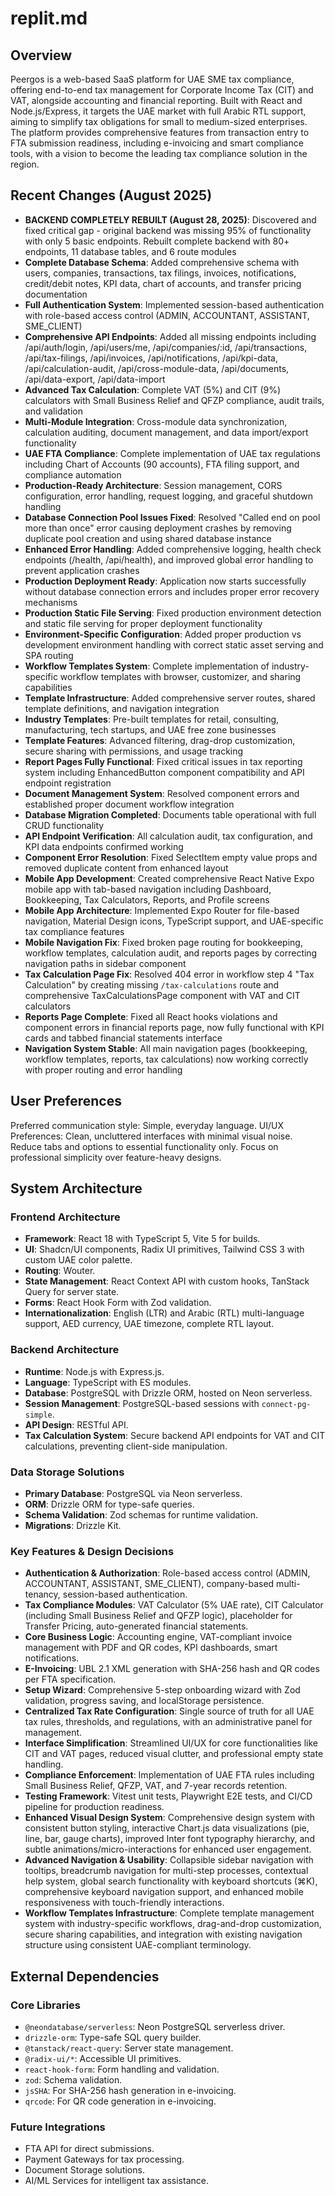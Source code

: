# replit.md

## Overview
Peergos is a web-based SaaS platform for UAE SME tax compliance, offering end-to-end tax management for Corporate Income Tax (CIT) and VAT, alongside accounting and financial reporting. Built with React and Node.js/Express, it targets the UAE market with full Arabic RTL support, aiming to simplify tax obligations for small to medium-sized enterprises. The platform provides comprehensive features from transaction entry to FTA submission readiness, including e-invoicing and smart compliance tools, with a vision to become the leading tax compliance solution in the region.

## Recent Changes (August 2025)
- **BACKEND COMPLETELY REBUILT (August 28, 2025)**: Discovered and fixed critical gap - original backend was missing 95% of functionality with only 5 basic endpoints. Rebuilt complete backend with 80+ endpoints, 11 database tables, and 6 route modules
- **Complete Database Schema**: Added comprehensive schema with users, companies, transactions, tax filings, invoices, notifications, credit/debit notes, KPI data, chart of accounts, and transfer pricing documentation
- **Full Authentication System**: Implemented session-based authentication with role-based access control (ADMIN, ACCOUNTANT, ASSISTANT, SME_CLIENT)
- **Comprehensive API Endpoints**: Added all missing endpoints including /api/auth/login, /api/users/me, /api/companies/:id, /api/transactions, /api/tax-filings, /api/invoices, /api/notifications, /api/kpi-data, /api/calculation-audit, /api/cross-module-data, /api/documents, /api/data-export, /api/data-import
- **Advanced Tax Calculation**: Complete VAT (5%) and CIT (9%) calculators with Small Business Relief and QFZP compliance, audit trails, and validation
- **Multi-Module Integration**: Cross-module data synchronization, calculation auditing, document management, and data import/export functionality
- **UAE FTA Compliance**: Complete implementation of UAE tax regulations including Chart of Accounts (90 accounts), FTA filing support, and compliance automation
- **Production-Ready Architecture**: Session management, CORS configuration, error handling, request logging, and graceful shutdown handling
- **Database Connection Pool Issues Fixed**: Resolved "Called end on pool more than once" error causing deployment crashes by removing duplicate pool creation and using shared database instance
- **Enhanced Error Handling**: Added comprehensive logging, health check endpoints (/health, /api/health), and improved global error handling to prevent application crashes
- **Production Deployment Ready**: Application now starts successfully without database connection errors and includes proper error recovery mechanisms
- **Production Static File Serving**: Fixed production environment detection and static file serving for proper deployment functionality
- **Environment-Specific Configuration**: Added proper production vs development environment handling with correct static asset serving and SPA routing
- **Workflow Templates System**: Complete implementation of industry-specific workflow templates with browser, customizer, and sharing capabilities
- **Template Infrastructure**: Added comprehensive server routes, shared template definitions, and navigation integration
- **Industry Templates**: Pre-built templates for retail, consulting, manufacturing, tech startups, and UAE free zone businesses
- **Template Features**: Advanced filtering, drag-drop customization, secure sharing with permissions, and usage tracking
- **Report Pages Fully Functional**: Fixed critical issues in tax reporting system including EnhancedButton component compatibility and API endpoint registration
- **Document Management System**: Resolved component errors and established proper document workflow integration
- **Database Migration Completed**: Documents table operational with full CRUD functionality
- **API Endpoint Verification**: All calculation audit, tax configuration, and KPI data endpoints confirmed working
- **Component Error Resolution**: Fixed SelectItem empty value props and removed duplicate content from enhanced layout
- **Mobile App Development**: Created comprehensive React Native Expo mobile app with tab-based navigation including Dashboard, Bookkeeping, Tax Calculators, Reports, and Profile screens
- **Mobile App Architecture**: Implemented Expo Router for file-based navigation, Material Design icons, TypeScript support, and UAE-specific tax compliance features
- **Mobile Navigation Fix**: Fixed broken page routing for bookkeeping, workflow templates, calculation audit, and reports pages by correcting navigation paths in sidebar component
- **Tax Calculation Page Fix**: Resolved 404 error in workflow step 4 "Tax Calculation" by creating missing `/tax-calculations` route and comprehensive TaxCalculationsPage component with VAT and CIT calculators
- **Reports Page Complete**: Fixed all React hooks violations and component errors in financial reports page, now fully functional with KPI cards and tabbed financial statements interface
- **Navigation System Stable**: All main navigation pages (bookkeeping, workflow templates, reports, tax calculations) now working correctly with proper routing and error handling

## User Preferences
Preferred communication style: Simple, everyday language.
UI/UX Preferences: Clean, uncluttered interfaces with minimal visual noise. Reduce tabs and options to essential functionality only. Focus on professional simplicity over feature-heavy designs.

## System Architecture

### Frontend Architecture
- **Framework**: React 18 with TypeScript 5, Vite 5 for builds.
- **UI**: Shadcn/UI components, Radix UI primitives, Tailwind CSS 3 with custom UAE color palette.
- **Routing**: Wouter.
- **State Management**: React Context API with custom hooks, TanStack Query for server state.
- **Forms**: React Hook Form with Zod validation.
- **Internationalization**: English (LTR) and Arabic (RTL) multi-language support, AED currency, UAE timezone, complete RTL layout.

### Backend Architecture
- **Runtime**: Node.js with Express.js.
- **Language**: TypeScript with ES modules.
- **Database**: PostgreSQL with Drizzle ORM, hosted on Neon serverless.
- **Session Management**: PostgreSQL-based sessions with `connect-pg-simple`.
- **API Design**: RESTful API.
- **Tax Calculation System**: Secure backend API endpoints for VAT and CIT calculations, preventing client-side manipulation.

### Data Storage Solutions
- **Primary Database**: PostgreSQL via Neon serverless.
- **ORM**: Drizzle ORM for type-safe queries.
- **Schema Validation**: Zod schemas for runtime validation.
- **Migrations**: Drizzle Kit.

### Key Features & Design Decisions
- **Authentication & Authorization**: Role-based access control (ADMIN, ACCOUNTANT, ASSISTANT, SME_CLIENT), company-based multi-tenancy, session-based authentication.
- **Tax Compliance Modules**: VAT Calculator (5% UAE rate), CIT Calculator (including Small Business Relief and QFZP logic), placeholder for Transfer Pricing, auto-generated financial statements.
- **Core Business Logic**: Accounting engine, VAT-compliant invoice management with PDF and QR codes, KPI dashboards, smart notifications.
- **E-Invoicing**: UBL 2.1 XML generation with SHA-256 hash and QR codes per FTA specification.
- **Setup Wizard**: Comprehensive 5-step onboarding wizard with Zod validation, progress saving, and localStorage persistence.
- **Centralized Tax Rate Configuration**: Single source of truth for all UAE tax rules, thresholds, and regulations, with an administrative panel for management.
- **Interface Simplification**: Streamlined UI/UX for core functionalities like CIT and VAT pages, reduced visual clutter, and professional empty state handling.
- **Compliance Enforcement**: Implementation of UAE FTA rules including Small Business Relief, QFZP, VAT, and 7-year records retention.
- **Testing Framework**: Vitest unit tests, Playwright E2E tests, and CI/CD pipeline for production readiness.
- **Enhanced Visual Design System**: Comprehensive design system with consistent button styling, interactive Chart.js data visualizations (pie, line, bar, gauge charts), improved Inter font typography hierarchy, and subtle animations/micro-interactions for enhanced user engagement.
- **Advanced Navigation & Usability**: Collapsible sidebar navigation with tooltips, breadcrumb navigation for multi-step processes, contextual help system, global search functionality with keyboard shortcuts (⌘K), comprehensive keyboard navigation support, and enhanced mobile responsiveness with touch-friendly interactions.
- **Workflow Templates Infrastructure**: Complete template management system with industry-specific workflows, drag-and-drop customization, secure sharing capabilities, and integration with existing navigation structure using consistent UAE-compliant terminology.

## External Dependencies

### Core Libraries
- `@neondatabase/serverless`: Neon PostgreSQL serverless driver.
- `drizzle-orm`: Type-safe SQL query builder.
- `@tanstack/react-query`: Server state management.
- `@radix-ui/*`: Accessible UI primitives.
- `react-hook-form`: Form handling and validation.
- `zod`: Schema validation.
- `jsSHA`: For SHA-256 hash generation in e-invoicing.
- `qrcode`: For QR code generation in e-invoicing.

### Future Integrations
- FTA API for direct submissions.
- Payment Gateways for tax processing.
- Document Storage solutions.
- AI/ML Services for intelligent tax assistance.
